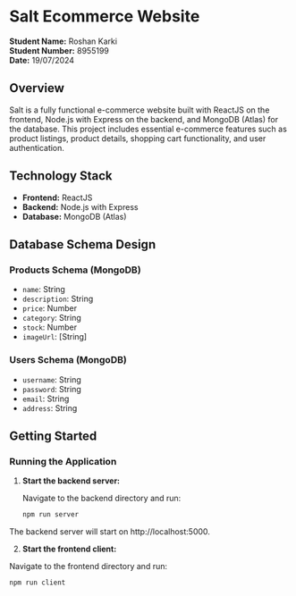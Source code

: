 # Salt Ecommerce Website

**Student Name:** Roshan Karki  
**Student Number:** 8955199  
**Date:** 19/07/2024

## Overview

Salt is a fully functional e-commerce website built with ReactJS on the frontend, Node.js with Express on the backend, and MongoDB (Atlas) for the database. This project includes essential e-commerce features such as product listings, product details, shopping cart functionality, and user authentication.

## Technology Stack

- **Frontend:** ReactJS
- **Backend:** Node.js with Express
- **Database:** MongoDB (Atlas)


## Database Schema Design

### Products Schema (MongoDB)

- `name`: String
- `description`: String
- `price`: Number
- `category`: String
- `stock`: Number
- `imageUrl`: [String]

### Users Schema (MongoDB)

- `username`: String
- `password`: String
- `email`: String
- `address`: String

## Getting Started

### Running the Application

1. **Start the backend server:**

   Navigate to the backend directory and run:
   ```bash
   npm run server
The backend server will start on http://localhost:5000.


2. **Start the frontend client:**

  Navigate to the frontend directory and run:
   ```bash
   npm run client


  
